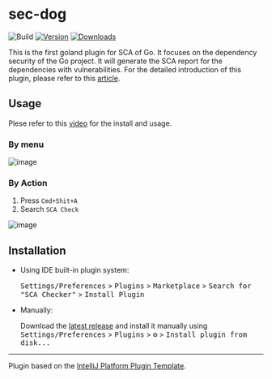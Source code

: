 # sec-dog

![Build](https://github.com/madneal/sec-dog/workflows/Build/badge.svg)
[![Version](https://img.shields.io/jetbrains/plugin/v/19098-sca-checker.svg)](https://plugins.jetbrains.com/plugin/19098-sca-checker)
[![Downloads](https://img.shields.io/jetbrains/plugin/d/19098-sca-checker.svg)](https://plugins.jetbrains.com/plugin/19098-sca-checker)

<!-- Plugin description -->
This is the first goland plugin for SCA of Go. It focuses on the dependency security of the Go project. It will generate the SCA report for the dependencies with vulnerabilities. For the detailed introduction of this plugin, please refer to this [article](https://madneal.com/post/goland-plugin/).
<!-- Plugin description end -->

## Usage
Plese refer to this [video](https://www.bilibili.com/video/BV1u44y1g752) for the install and usage.

### By menu

![image](https://user-images.githubusercontent.com/12164075/166859685-3ced9cbf-6260-4c4f-8653-8457f6d035b4.png)

### By Action

1. Press `Cmd+Shit+A`
2. Search `SCA Check`

![image](https://user-images.githubusercontent.com/12164075/166859772-079e6b39-d767-41c0-9805-98863c61ffda.png)

## Installation

- Using IDE built-in plugin system:
  
  <kbd>Settings/Preferences</kbd> > <kbd>Plugins</kbd> > <kbd>Marketplace</kbd> > <kbd>Search for "SCA Checker"</kbd> >
  <kbd>Install Plugin</kbd>
  
- Manually:

  Download the [latest release](https://github.com/madneal/sec-dog/releases/latest) and install it manually using
  <kbd>Settings/Preferences</kbd> > <kbd>Plugins</kbd> > <kbd>⚙️</kbd> > <kbd>Install plugin from disk...</kbd>


---
Plugin based on the [IntelliJ Platform Plugin Template][template].

[template]: https://github.com/JetBrains/intellij-platform-plugin-template
